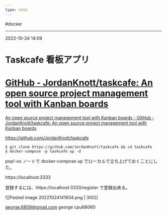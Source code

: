 ```yaml
---
type: note
---
```


#docker

---
2022-10-24  14:09

# Taskcafe 看板アプリ


<div class="rich-link-card-container"><a class="rich-link-card" href="https://github.com/JordanKnott/taskcafe" target="_blank">
	<div class="rich-link-image-container">
		<div class="rich-link-image" style="background-image: url('https://repository-images.githubusercontent.com/268405433/336a7d00-4463-11eb-9574-6df28b35448b')">
	</div>
	</div>
	<div class="rich-link-card-text">
		<h1 class="rich-link-card-title">GitHub - JordanKnott/taskcafe: An open source project management tool with Kanban boards</h1>
		<p class="rich-link-card-description">
		An open source project management tool with Kanban boards - GitHub - JordanKnott/taskcafe: An open source project management tool with Kanban boards
		</p>
		<p class="rich-link-href">
		https://github.com/JordanKnott/taskcafe
		</p>
	</div>
</a></div>



```shell
$ git clone https://github.com/JordanKnott/taskcafe && cd taskcafe
$ docker-compose -p taskcafe up -d
```
pop!-os ノートで docker-compose up でローカルで立ち上げておくことにした。

https://localhost:3333

登録するには、https://localhost:3333/register で登録出来る。

![[Pasted image 20221024141934.png | 300]]

george.6809@gmail.com
george
cpu68060



